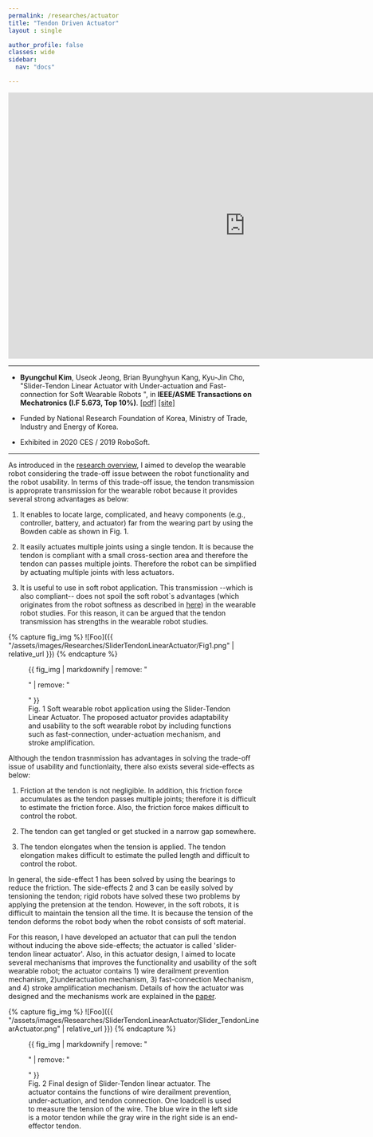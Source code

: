 ```yaml
---
permalink: /researches/actuator
title: "Tendon Driven Actuator"
layout : single

author_profile: false
classes: wide
sidebar:
  nav: "docs"

---
```

<iframe width="950" height="534" src="https://www.youtube.com/embed/fLd5IRjUdt0" title="YouTube video player" frameborder="0" allow="accelerometer; autoplay; clipboard-write; encrypted-media; gyroscope; picture-in-picture" allowfullscreen></iframe>


---
- **Byungchul Kim**, Useok Jeong, Brian Byunghyun Kang, Kyu-Jin Cho, "Slider-Tendon Linear Actuator with Under-actuation and Fast-connection for Soft Wearable Robots ", in **IEEE/ASME Transactions on Mechatronics (I.F 5.673, Top 10%)**. [[pdf]][Tmech_pdf] [[site]][Tmech_link] 

- Funded by National Research Foundation of Korea, Ministry of Trade, Industry and Energy of Korea.

- Exhibited in 2020 CES / 2019 RoboSoft.


---
As introduced in the [research overview][overview], I aimed to develop the wearable robot considering the trade-off issue between the robot functionality and the robot usability. In terms of this trade-off issue, the tendon transmission is approprate transmission for the wearable robot because it provides several strong advantages as below:

1. It enables to locate large, complicated, and heavy components (e.g., controller, battery, and actuator) far from the wearing part by using the Bowden cable as shown in Fig. 1.

2. It easily actuates multiple joints using a single tendon. It is because the tendon is compliant with a small cross-section area and therefore the tendon can passes multiple joints. Therefore the robot can be simplified by actuating multiple joints with less actuators.

3. It is useful to use in soft robot application. This transmission --which is also compliant-- does not spoil the soft robot`s advantages (which originates from the robot softness as described in [here][hybrid_link]) in the wearable robot studies. For this reason, it can be argued that the tendon transmission has strengths in the wearable robot studies.

{% capture fig_img %}
![Foo]({{ "/assets/images/Researches/SliderTendonLinearActuator/Fig1.png" | relative_url }})
{% endcapture %}

<figure>
  {{ fig_img | markdownify | remove: "<p>" | remove: "</p>" }}
  <figcaption>Fig. 1 Soft wearable robot application using the Slider-Tendon Linear Actuator. The proposed actuator provides adaptability and usability to the soft wearable robot by including functions such as fast-connection, under-actuation mechanism, and stroke amplification.</figcaption>
</figure>

Although the tendon trasnmission has advantages in solving the trade-off issue of usability and functionlaity, there also exists several side-effects as below:

1. Friction at the tendon is not negligible. In addition, this friction force accumulates as the tendon passes multiple joints; therefore it is difficult to estimate the friction force. Also, the friction force makes difficult to control the robot.

2. The tendon can get tangled or get stucked in a narrow gap somewhere.

3. The tendon elongates when the tension is applied. The tendon elongation makes difficult to estimate the pulled length and difficult to control the robot.

In general, the side-effect 1 has been solved by using the bearings to reduce the friction. The side-effects 2 and 3 can be easily solved by tensioning the tendon; rigid robots have solved these two problems by applying the pretension at the tendon. However, in the soft robots, it is difficult to maintain the tension all the time. It is because the tension of the tendon deforms the robot body when the robot consists of soft material.

For this reason, I have developed an actuator that can pull the tendon without inducing the above side-effects; the actuator is called 'slider-tendon linear actuator'. Also, in this actuator design, I aimed to locate several mechanisms that improves the functionality and usability of the soft wearable robot; the actuator contains 1) wire derailment prevention mechanism, 2)underactuation mechanism, 3) fast-connection Mechanism, and 4) stroke amplification mechanism. Details of how the actuator was designed and the mechanisms work are explained in the [paper][Tmech_pdf]. 

{% capture fig_img %}
![Foo]({{ "/assets/images/Researches/SliderTendonLinearActuator/Slider_TendonLinearActuator.png" | relative_url }})
{% endcapture %}

<figure>
  {{ fig_img | markdownify | remove: "<p>" | remove: "</p>" }}
  <figcaption>Fig. 2 Final design of Slider-Tendon linear actuator. The actuator contains the functions of wire derailment prevention, under-actuation, and tendon connection. One loadcell is used to measure the tension of the wire. The blue wire in the left side is a motor tendon while the gray wire in the right side is an end-effector tendon.</figcaption>
</figure>

[Tmech_pdf]:https://github.com/bc-kim/bc-kim.github.io/blob/master/assets/Publications/Slider-Tendon_Linear_Actuator_With_Under-Actuation_and_Fast-Connection_for_Soft_Wearable_Robots.pdf
[Tmech_link]: https://ieeexplore.ieee.org/document/9314058 
[overview]: /researches
[hybrid_link]: /researches/hbwr